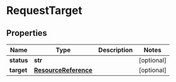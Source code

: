 # RequestTarget

## Properties
| Name | Type | Description | Notes |
| ------------ | ------------- | ------------- | ------------- |
| **status** | **str** |  | [optional]  |
| **target** | [**ResourceReference**](ResourceReference.md) |  | [optional]  |


